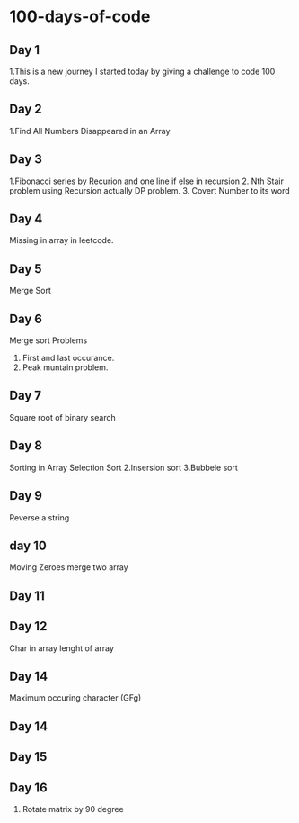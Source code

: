 # 100-days-of-code

## Day 1
1.This is a new journey I started today by giving a challenge to code 100 days.


## Day 2
1.Find All Numbers Disappeared in an Array


## Day 3 
1.Fibonacci series by Recurion and one line if else in recursion
2. Nth Stair problem using Recursion actually DP problem.
3. Covert Number to its word

## Day 4
Missing in array in leetcode.

## Day 5
Merge Sort 

## Day 6
Merge sort Problems
1. First and last occurance.
2. Peak muntain problem.

## Day 7 
Square root of binary search

## Day 8
Sorting in Array
Selection Sort
2.Insersion sort
3.Bubbele sort

## Day 9

Reverse a string

## day 10 
Moving Zeroes 
merge two array

## Day 11

## Day 12 
Char in array 
lenght of array

## Day 14
Maximum occuring character (GFg)

## Day 14

## Day 15
 ## Day 16 
 1. Rotate matrix by 90 degree
